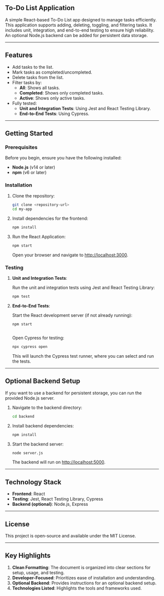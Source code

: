 ## To-Do List Application 

A simple React-based To-Do List app designed to manage tasks efficiently. This application supports adding, deleting, toggling, and filtering tasks. It includes unit, integration, and end-to-end testing to ensure high reliability. An optional Node.js backend can be added for persistent data storage.

---

## Features

- Add tasks to the list.
- Mark tasks as completed/uncompleted.
- Delete tasks from the list.
- Filter tasks by:
  - **All**: Shows all tasks.
  - **Completed**: Shows only completed tasks.
  - **Active**: Shows only active tasks.
- Fully tested:
  - **Unit and Integration Tests**: Using Jest and React Testing Library.
  - **End-to-End Tests**: Using Cypress.

---

## **Getting Started**

### **Prerequisites**

Before you begin, ensure you have the following installed:

- **Node.js** (v14 or later)
- **npm** (v6 or later)

### **Installation**

1. Clone the repository:

   ```bash
   git clone <repository-url>
   cd my-app
   ```

2. Install dependencies for the frontend:

   ```bash
   npm install
   ```

3. Run the React Application:

   ```bash
   npm start
   ```

   Open your browser and navigate to [http://localhost:3000](http://localhost:3000).

### **Testing**

1. **Unit and Integration Tests**:

   Run the unit and integration tests using Jest and React Testing Library:

   ```bash
   npm test
   ```

2. **End-to-End Tests**:

   Start the React development server (if not already running):

   ```bash
   npm start

   
   
   ```

   Open Cypress for testing:

   ```bash
   npx cypress open
   ```

   This will launch the Cypress test runner, where you can select and run the tests.

---

## **Optional Backend Setup**

If you want to use a backend for persistent storage, you can run the provided Node.js server.

1. Navigate to the backend directory:

   ```bash
   cd backend
   ```

2. Install backend dependencies:

   ```bash
   npm install
   ```

3. Start the backend server:

   ```bash
   node server.js
   ```

   The backend will run on [http://localhost:5000](http://localhost:5000).

---

## **Technology Stack**

- **Frontend**: React
- **Testing**: Jest, React Testing Library, Cypress
- **Backend (optional)**: Node.js, Express

---

## **License**

This project is open-source and available under the MIT License.

---

## **Key Highlights**

1. **Clean Formatting**: The document is organized into clear sections for setup, usage, and testing.
2. **Developer-Focused**: Prioritizes ease of installation and understanding.
3. **Optional Backend**: Provides instructions for an optional backend setup.
4. **Technologies Listed**: Highlights the tools and frameworks used.

```
